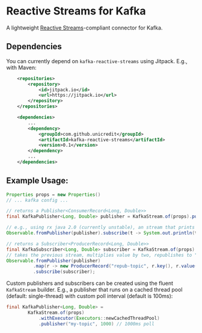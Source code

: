 # Reactive Streams for Kafka

A lightweight [Reactive Streams](https://github.com/reactive-streams/reactive-streams-jvm)-compliant
connector for Kafka.

## Dependencies

You can currently depend on `kafka-reactive-streams` using Jitpack.
E.g., with Maven:

```xml
    <repositories>
        <repository>
            <id>jitpack.io</id>
            <url>https://jitpack.io</url>
        </repository>
    </repositories>

    <dependencies>
        ...
        <dependency>
            <groupId>com.github.unicredit</groupId>
            <artifactId>kafka-reactive-streams</artifactId>
            <version>0.1</version>
        </dependency>
        ...
    </dependencies>
```

## Example Usage:

```java
Properties props = new Properties()
// ... kafka config ...

// returns a Publisher<ConsumerRecord<Long, Double>>
final KafkaPublisher<Long, Double> publisher = KafkaStream.of(props).publisher("my-topic");

// e.g., using rx java 2.0 (currently unstable), an stream that prints each key of each ConsumerRecord
Observable.fromPublisher(publisher).subscribe(t -> System.out.println(t.key()));

// returns a Subscriber<ProducerRecord<Long, Double>>
final KafkaSubscriber<Long, Double> subscriber = KafkaStream.of(props).subscriber("repub-topic");
// takes the previous stream, multiplies value by two, republishes to "repub-topic" under the same key
Observable.fromPublisher(publisher)
          .map(r -> new ProducerRecord("repub-topic", r.key(), r.value() * 2))
          .subscribe(subscriber);
```

Custom publishers and subscribers can be created using the fluent `KafkaStream` builder.
E.g., a publisher that runs on a cached thread pool (default: single-thread)
with custom poll interval (default is 100ms):

```java
final KafkaPublisher<Long, Double> =
        KafkaStream.of(props)
            .withExecutor(Executors::newCachedThreadPool)
            .publisher("my-topic", 1000) // 1000ms poll
```


